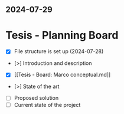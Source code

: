 2024-07-29
---
# Tesis - Planning Board

- [x] File structure is set up (2024-07-28)
- [>] Introduction and description
- [x] [[Tesis - Board: Marco conceptual.md]]
- [>] State of the art
- [ ] Proposed solution
- [ ] Current state of the project
